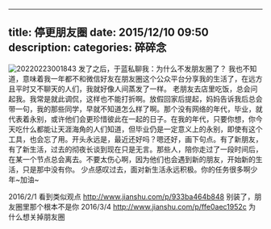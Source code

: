 
---
title: 停更朋友圈
date: 2015/12/10 09:50
description:
categories: 碎碎念
---
![20220223001843](https://images.scar.site/20220223001843.png)
发了之后，于蓝私聊我：为什么不发朋友圈了？
我也不知道，意味着我一年都不和微信好友在朋友圈这个公众平台分享我的生活了，在远方且平时又不聊天的人们，我就好像人间蒸发了一样。
老朋友去店里吃饭，总会问起我。我常是就此调侃，这样也不能打折啊。放假回家后提起，妈妈告诉我后总会带一句，我的那些同学，早就不知道怎么样了啊。那个没有网络的年代，毕业，就代表着永别，或许他们会更珍惜彼此在一起的日子。在我的年代，只要你想，你今天吃什么都能让天涯海角的人们知道，但毕业仍是一定意义上的永别，即使有这个工具，也会忘了用。开头永远是，最近还好吗？嗯还好，画下句点。有了新朋友，有了新生活，过去的彻夜长谈到现在只是无言。那些人，陪你走过了一段时间后，在某一个节点总会离去。不要太伤心啊，因为他们也会遇到新的朋友，开始新的生活，只是那中没有你。
少点感叹过去，面对新生活永远积极。你的任务很多啊少年~加油~
 
2016/2/1
看到类似观点
http://www.jianshu.com/p/933ba464b848 别装了，朋友圈里那个根本不是你
2016/3/4
http://www.jianshu.com/p/ffe0aec1952c 为什么想关掉朋友圈